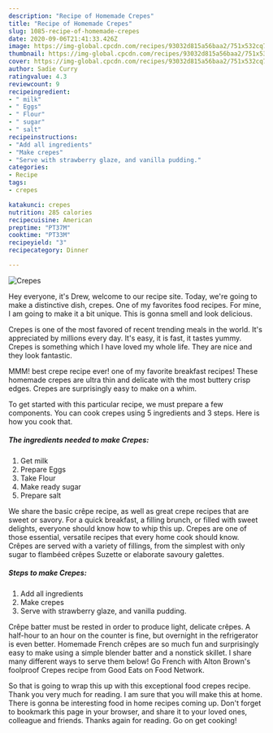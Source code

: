 ```yaml
---
description: "Recipe of Homemade Crepes"
title: "Recipe of Homemade Crepes"
slug: 1085-recipe-of-homemade-crepes
date: 2020-09-06T21:41:33.426Z
image: https://img-global.cpcdn.com/recipes/93032d815a56baa2/751x532cq70/crepes-recipe-main-photo.jpg
thumbnail: https://img-global.cpcdn.com/recipes/93032d815a56baa2/751x532cq70/crepes-recipe-main-photo.jpg
cover: https://img-global.cpcdn.com/recipes/93032d815a56baa2/751x532cq70/crepes-recipe-main-photo.jpg
author: Sadie Curry
ratingvalue: 4.3
reviewcount: 9
recipeingredient:
- " milk"
- " Eggs"
- " Flour"
- " sugar"
- " salt"
recipeinstructions:
- "Add all ingredients"
- "Make crepes"
- "Serve with strawberry glaze, and vanilla pudding."
categories:
- Recipe
tags:
- crepes

katakunci: crepes 
nutrition: 285 calories
recipecuisine: American
preptime: "PT37M"
cooktime: "PT33M"
recipeyield: "3"
recipecategory: Dinner

---
```



![Crepes](https://img-global.cpcdn.com/recipes/93032d815a56baa2/751x532cq70/crepes-recipe-main-photo.jpg)

Hey everyone, it's Drew, welcome to our recipe site. Today, we're going to make a distinctive dish, crepes. One of my favorites food recipes. For mine, I am going to make it a bit unique. This is gonna smell and look delicious.

Crepes is one of the most favored of recent trending meals in the world. It's appreciated by millions every day. It's easy, it is fast, it tastes yummy. Crepes is something which I have loved my whole life. They are nice and they look fantastic.

MMM! best crepe recipe ever! one of my favorite breakfast recipes! These homemade crepes are ultra thin and delicate with the most buttery crisp edges. Crepes are surprisingly easy to make on a whim.


To get started with this particular recipe, we must prepare a few components. You can cook crepes using 5 ingredients and 3 steps. Here is how you cook that.

<!--inarticleads1-->

##### The ingredients needed to make Crepes:

1. Get  milk
1. Prepare  Eggs
1. Take  Flour
1. Make ready  sugar
1. Prepare  salt


We share the basic crêpe recipe, as well as great crepe recipes that are sweet or savory. For a quick breakfast, a filling brunch, or filled with sweet delights, everyone should know how to whip this up. Crepes are one of those essential, versatile recipes that every home cook should know. Crêpes are served with a variety of fillings, from the simplest with only sugar to flambéed crêpes Suzette or elaborate savoury galettes. 

<!--inarticleads2-->

##### Steps to make Crepes:

1. Add all ingredients
1. Make crepes
1. Serve with strawberry glaze, and vanilla pudding.


Crêpe batter must be rested in order to produce light, delicate crêpes. A half-hour to an hour on the counter is fine, but overnight in the refrigerator is even better. Homemade French crêpes are so much fun and surprisingly easy to make using a simple blender batter and a nonstick skillet. I share many different ways to serve them below! Go French with Alton Brown&#39;s foolproof Crepes recipe from Good Eats on Food Network. 

So that is going to wrap this up with this exceptional food crepes recipe. Thank you very much for reading. I am sure that you will make this at home. There is gonna be interesting food in home recipes coming up. Don't forget to bookmark this page in your browser, and share it to your loved ones, colleague and friends. Thanks again for reading. Go on get cooking!
